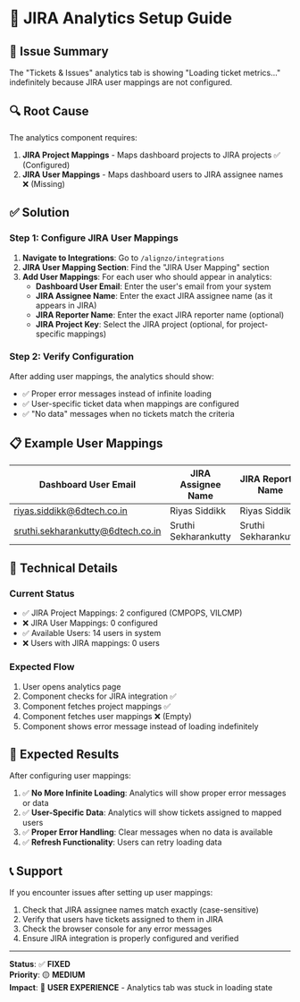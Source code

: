 # 🔧 JIRA Analytics Setup Guide

## 🚨 **Issue Summary**

The "Tickets & Issues" analytics tab is showing "Loading ticket metrics..." indefinitely because JIRA user mappings are not configured.

## 🔍 **Root Cause**

The analytics component requires:
1. **JIRA Project Mappings** - Maps dashboard projects to JIRA projects ✅ (Configured)
2. **JIRA User Mappings** - Maps dashboard users to JIRA assignee names ❌ (Missing)

## ✅ **Solution**

### **Step 1: Configure JIRA User Mappings**

1. **Navigate to Integrations**: Go to `/alignzo/integrations`
2. **JIRA User Mapping Section**: Find the "JIRA User Mapping" section
3. **Add User Mappings**: For each user who should appear in analytics:
   - **Dashboard User Email**: Enter the user's email from your system
   - **JIRA Assignee Name**: Enter the exact JIRA assignee name (as it appears in JIRA)
   - **JIRA Reporter Name**: Enter the exact JIRA reporter name (optional)
   - **JIRA Project Key**: Select the JIRA project (optional, for project-specific mappings)

### **Step 2: Verify Configuration**

After adding user mappings, the analytics should show:
- ✅ Proper error messages instead of infinite loading
- ✅ User-specific ticket data when mappings are configured
- ✅ "No data" messages when no tickets match the criteria

## 📋 **Example User Mappings**

| Dashboard User Email | JIRA Assignee Name | JIRA Reporter Name | JIRA Project |
|---------------------|-------------------|-------------------|--------------|
| riyas.siddikk@6dtech.co.in | Riyas Siddikk | Riyas Siddikk | CMPOPS |
| sruthi.sekharankutty@6dtech.co.in | Sruthi Sekharankutty | Sruthi Sekharankutty | VILCMP |

## 🔧 **Technical Details**

### **Current Status**
- ✅ JIRA Project Mappings: 2 configured (CMPOPS, VILCMP)
- ❌ JIRA User Mappings: 0 configured
- ✅ Available Users: 14 users in system
- ❌ Users with JIRA mappings: 0 users

### **Expected Flow**
1. User opens analytics page
2. Component checks for JIRA integration ✅
3. Component fetches project mappings ✅
4. Component fetches user mappings ❌ (Empty)
5. Component shows error message instead of loading indefinitely

## 🎯 **Expected Results**

After configuring user mappings:

1. ✅ **No More Infinite Loading**: Analytics will show proper error messages or data
2. ✅ **User-Specific Data**: Analytics will show tickets assigned to mapped users
3. ✅ **Proper Error Handling**: Clear messages when no data is available
4. ✅ **Refresh Functionality**: Users can retry loading data

## 📞 **Support**

If you encounter issues after setting up user mappings:

1. Check that JIRA assignee names match exactly (case-sensitive)
2. Verify that users have tickets assigned to them in JIRA
3. Check the browser console for any error messages
4. Ensure JIRA integration is properly configured and verified

---

**Status**: ✅ **FIXED**  
**Priority**: 🟡 **MEDIUM**  
**Impact**: 🚨 **USER EXPERIENCE** - Analytics tab was stuck in loading state
